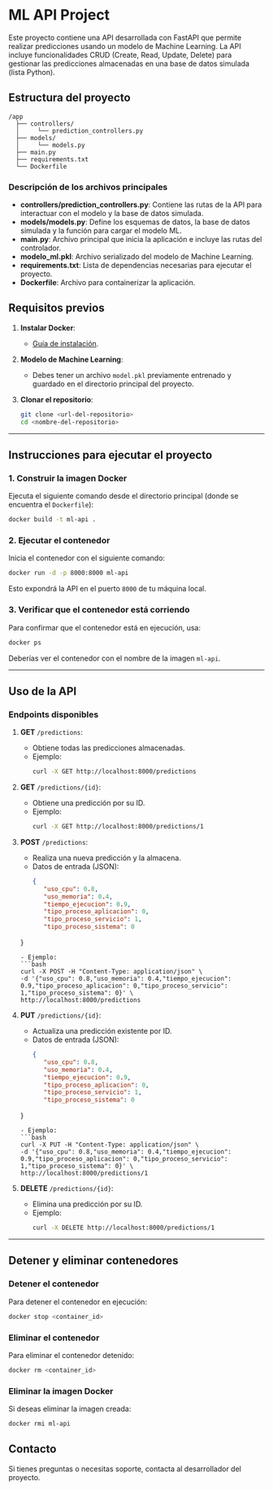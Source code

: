 # ML API Project

Este proyecto contiene una API desarrollada con FastAPI que permite realizar predicciones usando un modelo de Machine Learning. La API incluye funcionalidades CRUD (Create, Read, Update, Delete) para gestionar las predicciones almacenadas en una base de datos simulada (lista Python).

## Estructura del proyecto
```
/app
  ├── controllers/
  │     └── prediction_controllers.py
  ├── models/
  │     └── models.py
  ├── main.py
  ├── requirements.txt
  └── Dockerfile
```

### Descripción de los archivos principales

- **controllers/prediction_controllers.py**: Contiene las rutas de la API para interactuar con el modelo y la base de datos simulada.
- **models/models.py**: Define los esquemas de datos, la base de datos simulada y la función para cargar el modelo ML.
- **main.py**: Archivo principal que inicia la aplicación e incluye las rutas del controlador.
- **modelo_ml.pkl**: Archivo serializado del modelo de Machine Learning.
- **requirements.txt**: Lista de dependencias necesarias para ejecutar el proyecto.
- **Dockerfile**: Archivo para containerizar la aplicación.

## Requisitos previos

1. **Instalar Docker**:
   - [Guía de instalación](https://docs.docker.com/get-docker/).

2. **Modelo de Machine Learning**:
   - Debes tener un archivo `model.pkl` previamente entrenado y guardado en el directorio principal del proyecto.

3. **Clonar el repositorio**:
   ```bash
   git clone <url-del-repositorio>
   cd <nombre-del-repositorio>
   ```

---

## Instrucciones para ejecutar el proyecto

### 1. Construir la imagen Docker
Ejecuta el siguiente comando desde el directorio principal (donde se encuentra el `Dockerfile`):
```bash
docker build -t ml-api .
```

### 2. Ejecutar el contenedor
Inicia el contenedor con el siguiente comando:
```bash
docker run -d -p 8000:8000 ml-api
```
Esto expondrá la API en el puerto `8000` de tu máquina local.

### 3. Verificar que el contenedor está corriendo
Para confirmar que el contenedor está en ejecución, usa:
```bash
docker ps
```
Deberías ver el contenedor con el nombre de la imagen `ml-api`.

---

## Uso de la API

### Endpoints disponibles

1. **GET** `/predictions`:
   - Obtiene todas las predicciones almacenadas.
   - Ejemplo:
     ```bash
     curl -X GET http://localhost:8000/predictions
     ```

2. **GET** `/predictions/{id}`:
   - Obtiene una predicción por su ID.
   - Ejemplo:
     ```bash
     curl -X GET http://localhost:8000/predictions/1
     ```

3. **POST** `/predictions`:
   - Realiza una nueva predicción y la almacena.
   - Datos de entrada (JSON):
     ```json
     {
        "uso_cpu": 0.8,
        "uso_memoria": 0.4,
        "tiempo_ejecucion": 0.9,
        "tipo_proceso_aplicacion": 0,
        "tipo_proceso_servicio": 1,
        "tipo_proceso_sistema": 0
    }
     ```
   - Ejemplo:
     ```bash
     curl -X POST -H "Content-Type: application/json" \
     -d '{"uso_cpu": 0.8,"uso_memoria": 0.4,"tiempo_ejecucion": 0.9,"tipo_proceso_aplicacion": 0,"tipo_proceso_servicio": 1,"tipo_proceso_sistema": 0}' \
     http://localhost:8000/predictions
     ```

4. **PUT** `/predictions/{id}`:
   - Actualiza una predicción existente por ID.
   - Datos de entrada (JSON):
     ```json
     {
        "uso_cpu": 0.8,
        "uso_memoria": 0.4,
        "tiempo_ejecucion": 0.9,
        "tipo_proceso_aplicacion": 0,
        "tipo_proceso_servicio": 1,
        "tipo_proceso_sistema": 0
    }
     ```
   - Ejemplo:
     ```bash
     curl -X PUT -H "Content-Type: application/json" \
     -d '{"uso_cpu": 0.8,"uso_memoria": 0.4,"tiempo_ejecucion": 0.9,"tipo_proceso_aplicacion": 0,"tipo_proceso_servicio": 1,"tipo_proceso_sistema": 0}' \
     http://localhost:8000/predictions/1
     ```

5. **DELETE** `/predictions/{id}`:
   - Elimina una predicción por su ID.
   - Ejemplo:
     ```bash
     curl -X DELETE http://localhost:8000/predictions/1
     ```

---

## Detener y eliminar contenedores

### Detener el contenedor
Para detener el contenedor en ejecución:
```bash
docker stop <container_id>
```

### Eliminar el contenedor
Para eliminar el contenedor detenido:
```bash
docker rm <container_id>
```

### Eliminar la imagen Docker
Si deseas eliminar la imagen creada:
```bash
docker rmi ml-api
```

## Contacto
Si tienes preguntas o necesitas soporte, contacta al desarrollador del proyecto.

